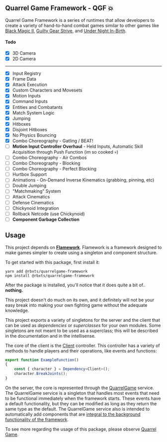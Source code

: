 ## **Quarrel Game Framework** - QGF 💥

Quarrel Game Framework is a series of runtimes that allow developers to
create a variety of hand-to-hand combat games similar to other games like
[Black Magic II](https://www.roblox.com/games/969669348/Game), [Guilty Gear Strive](https://www.guiltygear.com/ggst/en/), and [Under Night In-Birth](https://store.steampowered.com/app/452510/UNDER_NIGHT_INBIRTH_ExeLate/).

#### Todo
* [x] 3D Camera
* [x] 2D Camera

---

* [x] Input Registry
* [x] Frame Data
* [x] Attack Execution
* [x] Custom Characters and Movesets
* [x] Motion Inputs
* [x] Command Inputs
* [x] Entities and Combatants
* [x] Match System Logic
* [x] Jumping
* [x] Hitboxes
* [x] Disjoint Hitboxes
* [x] No Physics Bouncing
* [x] Combo Choreography - Gatling / BEAT!
* [ ] **Motion Input Controller Overhaul** - Held Inputs, Automatic Skill Acquisition through Push Function (im so cooked 💀)
* [ ] Combo Choreography - Air Combos
* [ ] Combo Choreography - Blocking
* [ ] Combo Choreography - Perfect Blocking
* [ ] Hurtbox Support
* [ ] Animations - On-Demand Inverse Kinematics (grabbing, pinning, etc)
* [ ] Double Jumping
* [ ] "Matchmaking" System
* [ ] Attack Cinematics
* [ ] Defense Cinematics
* [ ] Chickynoid Integration
* [ ] Rollback Netcode (use Chickynoid)
* [ ] **Component Garbage Collection**

## Usage

This project depends on [**Flamework**](https://fireboltofdeath.dev/docs/flamework/). Flamework is a framework 
designed to make games simpler to create using a singleton and
component structure.

To get started with this package, first install it:
```console
yarn add @rbxts/quarrelgame-framework
npm install @rbxts/quarrelgame-framework
```
After the package is installed, you'll notice that it does quite a bit of..
**nothing.**

This project doesn't do much on its own, and it definitely will not
be your easy break into making your own fighting game without the 
adequate knowledge.

This project exports a variety of singletons for the server and the client
that can be used as *dependencies* or *superclasses* for your own modules. Some
singletons are not meant to be used as a superclass; this will be described
in the documentation and in the intellisense.

The core of the client is the [Client](src/client/controllers/client.controller.ts) controller. This controller has a variety of
methods to handle players and their operations, like events and functions:

```typescript
export function ExampleFunction()
{
    const { character } = Dependency<Client>();
    character.BreakJoints();
}
````

On the server, the core is represented through the [QuarrelGame](src/server/services/quarrelgame.service.ts) service. The QuarrelGame
service is a singleton that handles most events that need to be functional immediately
when the framework starts. These events have a default functionality, but they can be modified as long
as they return the same type as the default. The QuarrelGame service also is intended to automatically
add components that are [integral to the background functionality of the framework](src/server/components).

To see more regarding the usage of this package, please observe [Quarrel Game](https://www.github.com/Nowaaru/quarrelgame).

